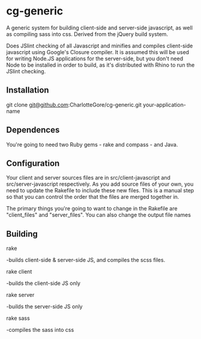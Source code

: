 cg-generic
==========

A generic system for building client-side and server-side javascript, as well as compiling sass into css. Derived from the jQuery build system.

Does JSlint checking of all Javascript and minifies and compiles client-side javascript using Google's Closure compiler. It is assumed this will be used for writing Node.JS applications for the server-side, but you don't need Node to be installed in order to build, as it's distributed with Rhino to run the JSlint checking. 

Installation
------------

git clone git@github.com:CharlotteGore/cg-generic.git your-application-name

Dependences
-----------

You're going to need two Ruby gems - rake and compass - and Java. 

Configuration
-------------

Your client and server sources files are in src/client-javascript and src/server-javascript respectively. As you add source files of your own, you need to update the Rakefile to include these new files. This is a manual step so that you can control the order that the files are merged together in.

The primary things you're going to want to change in the Rakefile are "client_files" and "server_files". You can also change the output file names 

Building
--------

rake 

-builds client-side & server-side JS, and compiles the scss files.

rake client

-builds the client-side JS only

rake server

-builds the server-side JS only

rake sass

-compiles the sass into css
